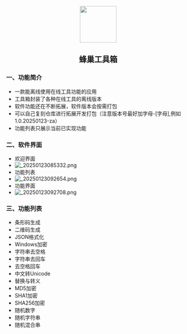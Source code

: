<div align="center">
<img src="https://s2.loli.net/2024/03/06/gTFN1fcst8QGeaZ.jpg" style="width:100px;"/>
<h2>蜂巢工具箱</h2>
</div>


### 一、功能简介


- 一款能离线使用在线工具功能的应用
- 工具箱封装了各种在线工具的离线版本
- 软件功能还在不断拓展，软件版本会按需打包
- 可以自己复刻仓库进行拓展开发打包（注意版本号最好加字母-[字母],例如1.0.20250123-za）
- 功能列表只展示当前已实现功能

### 二、软件界面

- 欢迎界面
- ![_20250123085332.png](https://s2.loli.net/2025/01/23/T7CQUs6mgGjwiaW.jpg)
- 功能列表
- ![_20250123092654.png](https://s2.loli.net/2025/01/23/PfKNz4ewBUFiQOT.jpg)
- 功能界面
- ![_20250123092708.png](https://s2.loli.net/2025/01/23/rnDKdtlpVe4fC1y.jpg)

### 三、功能列表

- 条形码生成
- 二维码生成
- JSON格式化
- Windows加密
- 字符串去空格
- 字符串去回车
- 去空格回车
- 中文转Unicode
- 替换与转义
- MD5加密
- SHA1加密
- SHA256加密
- 随机数字
- 随机字符串
- 随机混合串

